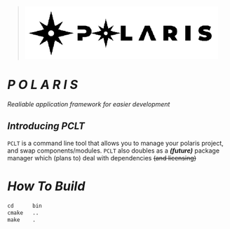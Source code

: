 > ![polaris_banner.png](polaris_LOGO_white_strip.png)


# ***P O L A R I S***
*Realiable application framework for easier development*

## ***Introducing PCLT***
`PCLT` is a command line tool that allows you to manage your polaris project, and swap components/modules.
`PCLT` also doubles as a ***(future)*** package manager which (plans to) deal with dependencies  ~~(and licensing)~~

# ***How To Build***
```shell
cd      bin
cmake   ..
make    .
```